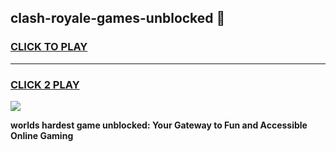 
## clash-royale-games-unblocked 👋
<h3>
<a href="https://premium.freeplayer.one?title=clash-royale-games-unblocked&ref=14F">CLICK TO PLAY</a></h3>
<hr>

<h3>
<a href="https://premium.freeplayer.one?title=clash-royale-games-unblocked&ref=14F">CLICK 2 PLAY</a>
  
</h3>

<a href="https://premium.freeplayer.one?title=clash-royale-games-unblocked&ref=12F/"><img src="https://clearcache.store/games.png"></a>


**worlds hardest game unblocked: Your Gateway to Fun and Accessible Online Gaming**
